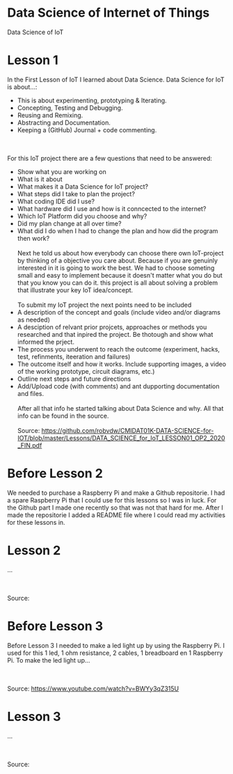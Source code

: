 # Data Science of Internet of Things
Data Science of IoT
<br>
# Lesson 1
In the First Lesson of IoT I learned about Data Science.
Data Science for IoT is about...:
* This is about experimenting, prototyping & Iterating.
* Concepting, Testing and Debugging.
* Reusing and Remixing.
* Abstracting and Documentation.
* Keeping a (GitHub) Journal + code commenting.

<br></br>
For this IoT project there are a few questions that need to be answered:
* Show what you are working on
* What is it about
* What makes it a Data Science for IoT project?
* What steps did I take to plan the project?
* What coding IDE did I use?
* What hardware did I use and how is it conncected to the internet?
* Which IoT Platform did you choose and why?
* Did my plan change at all over time?
* What did I do when I had to change the plan and how did the program then work?
<br></br>
Next he told us about how everybody can choose there own IoT-project by thinking of a objective you care about.
Because if you are genuinly interested in it is going to work the best.
We had to choose someting small and easy to implement because it doesn't matter what you do but that you know you can do it.
this project is all about solving a problem that illustrate your key IoT idea/concept.
<br></br>
To submit my IoT project the next points need to be included
* A description of the concept and goals (include video and/or diagrams as needed)
* A desciption of relvant prior projcets, approaches or methods you researched and that inpired the project. Be thotough and show what informed the prject.
* The process you underwent to reach the outcome (experiment, hacks, test, refinments, iteeration and failures)
* The outcome itself and how it works. Include supporting images, a video of the working prototype, circuit diagrams, etc.)
* Outline next steps and future directions
* Add/Upload code (with comments) and ant dupporting documentation and files.
<br></br>
After all that info he started talking about Data Science and why.
All that info can be found in the source.
<br></br>
Source: https://github.com/robvdw/CMIDAT01K-DATA-SCIENCE-for-IOT/blob/master/Lessons/DATA_SCIENCE_for_IoT_LESSON01_OP2_2020_FIN.pdf

# Before Lesson 2
We needed to purchase a Raspberry Pi and make a Github repositorie. 
I had a spare Raspberry Pi that I could use for this lessons so I was in luck. 
For the Github part I made one recently so that was not that hard for me. 
After I made the repositorie I added a README file where I could read my activities for these lessons in.
<br>
# Lesson 2
...

<br></br>
Source: 

# Before Lesson 3
Before Lesson 3 I needed to make a led light up by using the Raspberry Pi. 
I used for this 1 led, 1 ohm resistance, 2 cables, 1 breadboard en 1 Raspberry Pi.
To make the led light up...

<br></br>
Source: https://www.youtube.com/watch?v=BWYy3qZ315U
# Lesson 3
...

<br></br>
Source: 
